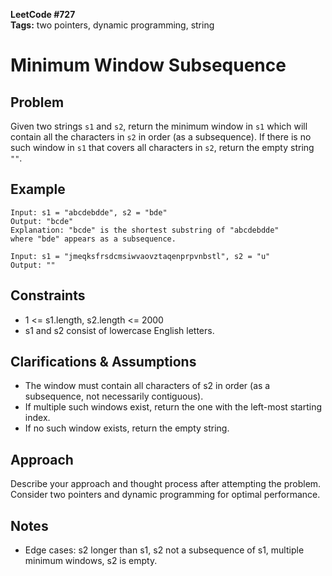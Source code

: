 **LeetCode #727**  
**Tags:** two pointers, dynamic programming, string

# Minimum Window Subsequence

## Problem
Given two strings `s1` and `s2`, return the minimum window in `s1` which will contain all the characters in `s2` in order (as a subsequence). If there is no such window in `s1` that covers all characters in `s2`, return the empty string `""`.

## Example
```
Input: s1 = "abcdebdde", s2 = "bde"
Output: "bcde"
Explanation: "bcde" is the shortest substring of "abcdebdde"
where "bde" appears as a subsequence.

Input: s1 = "jmeqksfrsdcmsiwvaovztaqenprpvnbstl", s2 = "u"
Output: ""
```

## Constraints
- 1 <= s1.length, s2.length <= 2000
- s1 and s2 consist of lowercase English letters.

## Clarifications & Assumptions
- The window must contain all characters of s2 in order (as a subsequence, not necessarily contiguous).
- If multiple such windows exist, return the one with the left-most starting index.
- If no such window exists, return the empty string.

## Approach
Describe your approach and thought process after attempting the problem. Consider two pointers and dynamic programming for optimal performance.

## Notes
- Edge cases: s2 longer than s1, s2 not a subsequence of s1, multiple minimum windows, s2 is empty. 